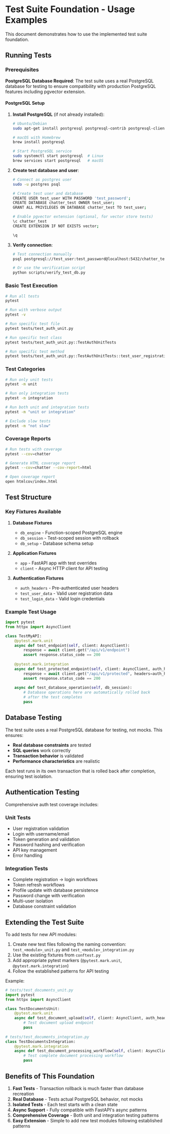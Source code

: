 # Test Suite Foundation - Usage Examples

This document demonstrates how to use the implemented test suite foundation.

## Running Tests

### Prerequisites

**PostgreSQL Database Required**: The test suite uses a real PostgreSQL database for testing to ensure compatibility with production PostgreSQL features including pgvector extension.

#### PostgreSQL Setup

1. **Install PostgreSQL** (if not already installed):
   ```bash
   # Ubuntu/Debian
   sudo apt-get install postgresql postgresql-contrib postgresql-client
   
   # macOS with Homebrew
   brew install postgresql
   
   # Start PostgreSQL service
   sudo systemctl start postgresql  # Linux
   brew services start postgresql   # macOS
   ```

2. **Create test database and user**:
   ```bash
   # Connect as postgres user
   sudo -u postgres psql
   
   # Create test user and database
   CREATE USER test_user WITH PASSWORD 'test_password';
   CREATE DATABASE chatter_test OWNER test_user;
   GRANT ALL PRIVILEGES ON DATABASE chatter_test TO test_user;
   
   # Enable pgvector extension (optional, for vector store tests)
   \c chatter_test
   CREATE EXTENSION IF NOT EXISTS vector;
   
   \q
   ```

3. **Verify connection**:
   ```bash
   # Test connection manually
   psql postgresql://test_user:test_password@localhost:5432/chatter_test -c "SELECT 1;"
   
   # Or use the verification script
   python scripts/verify_test_db.py
   ```

### Basic Test Execution
```bash
# Run all tests
pytest

# Run with verbose output
pytest -v

# Run specific test file
pytest tests/test_auth_unit.py

# Run specific test class
pytest tests/test_auth_unit.py::TestAuthUnitTests

# Run specific test method
pytest tests/test_auth_unit.py::TestAuthUnitTests::test_user_registration
```

### Test Categories
```bash
# Run only unit tests
pytest -m unit

# Run only integration tests
pytest -m integration

# Run both unit and integration tests
pytest -m "unit or integration"

# Exclude slow tests
pytest -m "not slow"
```

### Coverage Reports
```bash
# Run tests with coverage
pytest --cov=chatter

# Generate HTML coverage report
pytest --cov=chatter --cov-report=html

# Open coverage report
open htmlcov/index.html
```

## Test Structure

### Key Fixtures Available

1. **Database Fixtures**
   - `db_engine` - Function-scoped PostgreSQL engine
   - `db_session` - Test-scoped session with rollback
   - `db_setup` - Database schema setup

2. **Application Fixtures**
   - `app` - FastAPI app with test overrides
   - `client` - Async HTTP client for API testing

3. **Authentication Fixtures**
   - `auth_headers` - Pre-authenticated user headers
   - `test_user_data` - Valid user registration data
   - `test_login_data` - Valid login credentials

### Example Test Usage

```python
import pytest
from httpx import AsyncClient

class TestMyAPI:
    @pytest.mark.unit
    async def test_endpoint(self, client: AsyncClient):
        response = await client.get("/api/v1/endpoint")
        assert response.status_code == 200
    
    @pytest.mark.integration
    async def test_protected_endpoint(self, client: AsyncClient, auth_headers: dict):
        response = await client.get("/api/v1/protected", headers=auth_headers)
        assert response.status_code == 200
    
    async def test_database_operation(self, db_session):
        # Database operations here are automatically rolled back
        # after the test completes
        pass
```

## Database Testing

The test suite uses a real PostgreSQL database for testing, not mocks. This ensures:

- **Real database constraints** are tested
- **SQL queries** work correctly
- **Transaction behavior** is validated
- **Performance characteristics** are realistic

Each test runs in its own transaction that is rolled back after completion, ensuring test isolation.

## Authentication Testing

Comprehensive auth test coverage includes:

### Unit Tests
- User registration validation
- Login with username/email
- Token generation and validation
- Password hashing and verification
- API key management
- Error handling

### Integration Tests
- Complete registration → login workflows
- Token refresh workflows
- Profile update with database persistence
- Password change with verification
- Multi-user isolation
- Database constraint validation

## Extending the Test Suite

To add tests for new API modules:

1. Create new test files following the naming convention: `test_<module>_unit.py` and `test_<module>_integration.py`
2. Use the existing fixtures from `conftest.py`
3. Add appropriate pytest markers (`@pytest.mark.unit`, `@pytest.mark.integration`)
4. Follow the established patterns for API testing

Example:
```python
# tests/test_documents_unit.py
import pytest
from httpx import AsyncClient

class TestDocumentsUnit:
    @pytest.mark.unit
    async def test_document_upload(self, client: AsyncClient, auth_headers: dict):
        # Test document upload endpoint
        pass
        
# tests/test_documents_integration.py  
class TestDocumentsIntegration:
    @pytest.mark.integration
    async def test_document_processing_workflow(self, client: AsyncClient, auth_headers: dict, db_session):
        # Test complete document processing workflow
        pass
```

## Benefits of This Foundation

1. **Fast Tests** - Transaction rollback is much faster than database recreation
2. **Real Database** - Tests actual PostgreSQL behavior, not mocks
3. **Isolated Tests** - Each test starts with a clean state
4. **Async Support** - Fully compatible with FastAPI's async patterns
5. **Comprehensive Coverage** - Both unit and integration testing patterns
6. **Easy Extension** - Simple to add new test modules following established patterns
